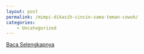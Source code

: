 ```yaml
---
layout: post
permalink: /mimpi-dikasih-cincin-sama-teman-cowok/
categories:
    - Uncategorized
---
```


[Baca Selengkapnya](/02)